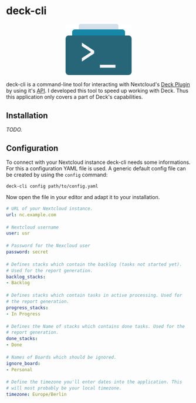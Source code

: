 # deck-cli

 <p align="center">
  <img width="180" src="misc/header.png">
</p>

deck-cli is a command-line tool for interacting with Nextcloud's [Deck Plugin](https://apps.nextcloud.com/apps/deck) by using it's [API](https://deck.readthedocs.io/en/latest/API/). I developed this tool to speed up working with Deck. Thus this application only covers a part of Deck's capabilities.


## Installation

_TODO._


## Configuration

To connect with your Nextcloud instance deck-cli needs some informations. For this a configuration YAML file is used. A generic default config file can be created by using the `config` command:

```shell script
deck-cli config path/to/config.yaml
```

Now open the file in your editor and adapt it to your installation.

```yaml
# URL of your Nextcloud instance.
url: nc.example.com

# Nextcloud username
user: usr

# Password for the Nexcloud user
password: secret

# Defines stacks which contain the backlog (tasks not started yet).
# Used for the report generation.
backlog_stacks:
- Backlog

# Defines stacks which contain tasks in active processing. Used for
# the report generation.
progress_stacks:
- In Progress

# Defines the Name of stacks which contains done tasks. Used for the
# report generation.
done_stacks:
- Done

# Names of Boards which should be ignored.
ignore_board:
- Personal

# Define the timezone you'll enter dates into the application. This
# will most probably be your local timezone.
timezone: Europe/Berlin
```
